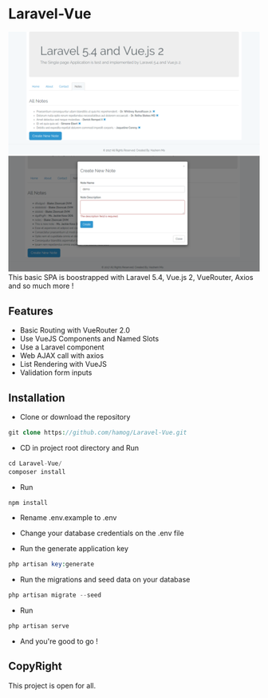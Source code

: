 # Laravel-Vue
![Demo Picture](screenshots/app.png)
![Demo Picture](screenshots/create-note.png)
This basic SPA is boostrapped with Laravel 5.4, Vue.js 2, VueRouter, Axios and so much more !

## Features
* Basic Routing with VueRouter 2.0
* Use VueJS Components and Named Slots
* Use a Laravel component
* Web AJAX call with axios
* List Rendering with VueJS
* Validation form inputs

## Installation
* Clone or download the repository
```PHP
git clone https://github.com/hamog/Laravel-Vue.git
```

* CD in project root directory and Run
```PHP
cd Laravel-Vue/
composer install 
```
* Run 
```PHP
npm install
```

* Rename .env.example to .env

* Change your database credentials on the .env file

* Run the generate application key
```PHP
php artisan key:generate
```

* Run the migrations and seed data on your database
```PHP
php artisan migrate --seed
```

* Run 
```PHP
php artisan serve
```

* And you're good to go !

## CopyRight
This project is open for all.

